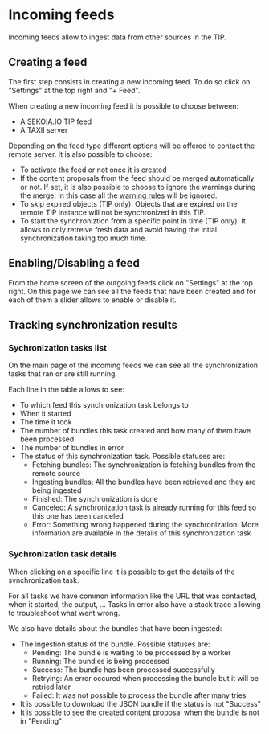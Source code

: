 # Incoming feeds

Incoming feeds allow to ingest data from other sources in the TIP.

## Creating a feed

The first step consists in creating a new incoming feed. To do so click on "Settings" at the top right and "+ Feed".

When creating a new incoming feed it is possible to choose between:

* A SEKOIA.IO TIP feed
* A TAXII server

Depending on the feed type different options will be offered to contact the remote server. It is also possible to choose:

* To activate the feed or not once it is created
* If the content proposals from the feed should be merged automatically or not. If set, it is also possible to choose to ignore the warnings during the merge. In this case all the [warning rules](./warning_rules.md) will be ignored.
* To skip expired objects (TIP only): Objects that are expired on the remote TIP instance will not be synchronized in this TIP.
* To start the synchroniztion from a specific point in time (TIP only): It allows to only retreive fresh data and avoid having the intial synchronization taking too much time.

## Enabling/Disabling a feed

From the home screen of the outgoing feeds click on "Settings" at the top right. On this page we can see all the feeds that have been created and for each of them a slider allows to enable or disable it.

## Tracking synchronization results

### Sychronization tasks list

On the main page of the incoming feeds we can see all the synchronization tasks that ran or are still running.

Each line in the table allows to see:

* To which feed this synchronization task belongs to
* When it started
* The time it took
* The number of bundles this task created and how many of them have been processed
* The number of bundles in error
* The status of this synchronization task. Possible statuses are:
    * Fetching bundles: The synchronization is fetching bundles from the remote source
    * Ingesting bundles: All the bundles have been retrieved and they are being ingested
    * Finished: The synchronization is done
    * Canceled: A synchronization task is already running for this feed so this one has been canceled 
    * Error: Something wrong happened during the synchronization. More information are available in the details of this synchronization task


### Sychronization task details

When clicking on a specific line it is possible to get the details of the synchronization task. 

For all tasks we have common information like the URL that was contacted, when it started, the output, ... Tasks in error also have a stack trace allowing to troubleshoot what went wrong.

We also have details about the bundles that have been ingested:

* The ingestion status of the bundle. Possible statuses are:
    * Pending: The bundle is waiting to be processed by a worker
    * Running: The bundles is being processed
    * Success: The bundle has been processed successfully
    * Retrying: An error occured when processing the bundle but it will be retried later
    * Failed: It was not possible to process the bundle after many tries
* It is possible to download the JSON bundle if the status is not "Success"
* It is possible to see the created content proposal when the bundle is not in "Pending"
